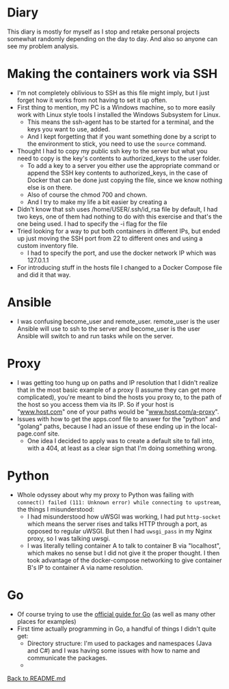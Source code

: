 # Diary
This diary is mostly for myself as I stop and retake personal projects somewhat randomly depending on the day to day. And also so anyone can see my problem analysis.

# Making the containers work via SSH
- I'm not completely oblivious to SSH as this file might imply, but I just forget how it works from not having to set it up often.
- First thing to mention, my PC is a Windows machine, so to more easily work with Linux style tools I installed the Windows Subsystem for Linux.
    - This means the ssh-agent has to be started for a terminal, and the keys you want to use, added.
    - And I kept forgetting that if you want something done by a script to the environment to stick, you need to use the `source` command.
- Thought I had to copy my public ssh key to the server but what you need to copy is the key's contents to authorized_keys to the user folder.
    - To add a key to a server you either use the appropriate command or append the SSH key contents to authorized_keys, in the case of Docker that can be done just copying the file, since we know nothing else is on there.
    - Also of course the chmod 700 and chown.
    - And I try to make my life a bit easier by creating a 
- Didn't know that ssh uses /home/USER/.ssh/id_rsa file by default, I had two keys, one of them had nothing to do with this exercise and that's the one being used. I had to specify the -i flag for the file
- Tried looking for a way to put both containers in different IPs, but ended up just moving the SSH port from 22 to different ones and using a custom inventory file. 
    - I had to specify the port, and use the docker network IP which was 127.0.1.1
- For introducing stuff in the hosts file I changed to a Docker Compose file and did it that way.

# Ansible
- I was confusing become_user and remote_user. remote_user is the user Ansible will use to ssh to the server and become_user is the user Ansible will switch to and run tasks while on the server.

# Proxy
- I was getting too hung up on paths and IP resolution that I didn't realize that in the most basic example of a proxy (I assume they can get more complicated), you're meant to bind the hosts you proxy to, to the path of the host so you access them via its IP. So if your host is "www.host.com" one of your paths would be "www.host.com/a-proxy".
- Issues with how to get the apps.conf file to answer for the "python" and "golang" paths, because I had an issue of these ending up in the local-page.conf site.
    - One idea I decided to apply was to create a default site to fall into, with a 404, at least as a clear sign that I'm doing something wrong.

# Python
- Whole odyssey about why my proxy to Python was failing with `connect() failed (111: Unknown error) while connecting to upstream`, the things I misunderstood:
    - I had misunderstood how uWSGI was working, I had put `http-socket` which means the server rises and talks HTTP through a port, as opposed to regular uWSGI. But then I had `uwsgi_pass` in my Nginx proxy, so I was talking uwsgi.
    - I was literally telling container A to talk to container B via "localhost", which makes no sense but I did not give it the proper thought. I then took advantage of the docker-compose networking to give container B's IP to container A via name resolution.
     

# Go
- Of course trying to use the [official guide for Go](https://go.dev/doc/effective_go) (as well as many other places for examples)
- First time actually programming in Go, a handful of things I didn't quite get:
    - Directory structure: I'm used to packages and namespaces (Java and C#) and I was having some issues with how to name and communicate the packages.
    - 

[Back to README.md](../README.md)